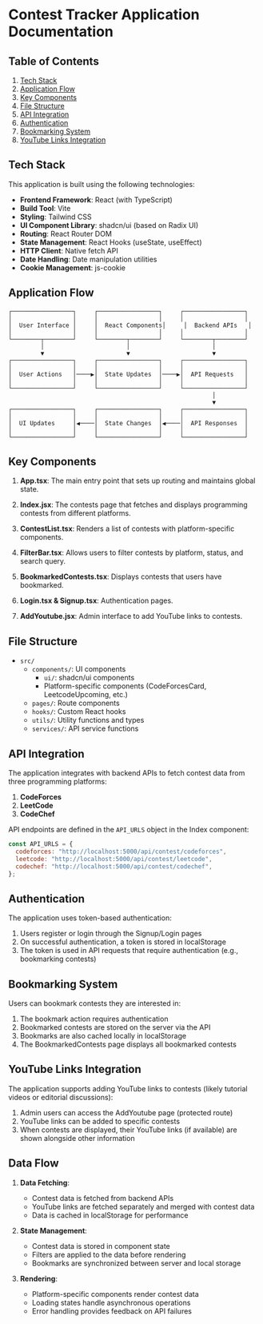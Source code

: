 # Contest Tracker Application Documentation

## Table of Contents
1. [Tech Stack](#tech-stack)
2. [Application Flow](#application-flow)
3. [Key Components](#key-components)
4. [File Structure](#file-structure)
5. [API Integration](#api-integration)
6. [Authentication](#authentication)
7. [Bookmarking System](#bookmarking-system)
8. [YouTube Links Integration](#youtube-links-integration)

## Tech Stack

This application is built using the following technologies:

- **Frontend Framework**: React (with TypeScript)
- **Build Tool**: Vite
- **Styling**: Tailwind CSS
- **UI Component Library**: shadcn/ui (based on Radix UI)
- **Routing**: React Router DOM
- **State Management**: React Hooks (useState, useEffect)
- **HTTP Client**: Native fetch API
- **Date Handling**: Date manipulation utilities
- **Cookie Management**: js-cookie

## Application Flow

```
┌─────────────────┐     ┌─────────────────┐     ┌─────────────────┐
│                 │     │                 │     │                 │
│  User Interface │     │  React Components│     │  Backend APIs   │
│                 │     │                 │     │                 │
└────────┬────────┘     └────────┬────────┘     └────────┬────────┘
         │                       │                       │
         ▼                       ▼                       ▼
┌─────────────────┐     ┌─────────────────┐     ┌─────────────────┐
│                 │     │                 │     │                 │
│  User Actions   │────▶│  State Updates  │────▶│  API Requests   │
│                 │     │                 │     │                 │
└─────────────────┘     └─────────────────┘     └─────────────────┘
                                                         │
                                                         ▼
┌─────────────────┐     ┌─────────────────┐     ┌─────────────────┐
│                 │     │                 │     │                 │
│  UI Updates     │◀────│  State Changes  │◀────│  API Responses  │
│                 │     │                 │     │                 │
└─────────────────┘     └─────────────────┘     └─────────────────┘
```

## Key Components

1. **App.tsx**: The main entry point that sets up routing and maintains global state.

2. **Index.jsx**: The contests page that fetches and displays programming contests from different platforms.

3. **ContestList.tsx**: Renders a list of contests with platform-specific components.

4. **FilterBar.tsx**: Allows users to filter contests by platform, status, and search query.

5. **BookmarkedContests.tsx**: Displays contests that users have bookmarked.

6. **Login.tsx & Signup.tsx**: Authentication pages.

7. **AddYoutube.jsx**: Admin interface to add YouTube links to contests.

## File Structure

- `src/`
  - `components/`: UI components
    - `ui/`: shadcn/ui components
    - Platform-specific components (CodeForcesCard, LeetcodeUpcoming, etc.)
  - `pages/`: Route components
  - `hooks/`: Custom React hooks
  - `utils/`: Utility functions and types
  - `services/`: API service functions

## API Integration

The application integrates with backend APIs to fetch contest data from three programming platforms:

1. **CodeForces**
2. **LeetCode**
3. **CodeChef**

API endpoints are defined in the `API_URLS` object in the Index component:

```javascript
const API_URLS = {
  codeforces: "http://localhost:5000/api/contest/codeforces",
  leetcode: "http://localhost:5000/api/contest/leetcode",
  codechef: "http://localhost:5000/api/contest/codechef",
};
```

## Authentication

The application uses token-based authentication:

1. Users register or login through the Signup/Login pages
2. On successful authentication, a token is stored in localStorage
3. The token is used in API requests that require authentication (e.g., bookmarking contests)

## Bookmarking System

Users can bookmark contests they are interested in:

1. The bookmark action requires authentication
2. Bookmarked contests are stored on the server via the API
3. Bookmarks are also cached locally in localStorage
4. The BookmarkedContests page displays all bookmarked contests

## YouTube Links Integration

The application supports adding YouTube links to contests (likely tutorial videos or editorial discussions):

1. Admin users can access the AddYoutube page (protected route)
2. YouTube links can be added to specific contests
3. When contests are displayed, their YouTube links (if available) are shown alongside other information

## Data Flow

1. **Data Fetching**:
   - Contest data is fetched from backend APIs
   - YouTube links are fetched separately and merged with contest data
   - Data is cached in localStorage for performance

2. **State Management**:
   - Contest data is stored in component state
   - Filters are applied to the data before rendering
   - Bookmarks are synchronized between server and local storage

3. **Rendering**:
   - Platform-specific components render contest data
   - Loading states handle asynchronous operations
   - Error handling provides feedback on API failures
